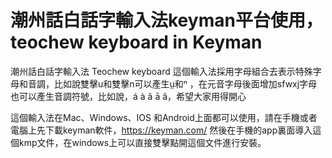 # 潮州話白話字輸入法keyman平台使用，teochew keyboard in Keyman
潮州話白話字輸入法 Teochew keyboard
這個輸入法採用字母組合去表示特殊字母和音調，比如說雙擊u和雙擊n可以產生ṳ和ⁿ ，在元音字母後面增加sfwxj字母也可以產生音調符號，比如說，á à ã ā â，希望大家用得開心

這個輸入法在Mac、Windows、IOS 和Android上面都可以使用，請在手機或者電腦上先下載keyman軟件，https://keyman.com/ 然後在手機的app裏面導入這個kmp文件，在windows上可以直接雙擊點開這個文件進行安裝。
